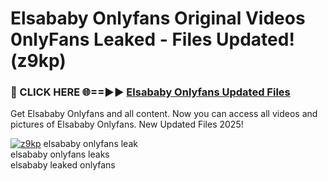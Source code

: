 # Elsababy Onlyfans Original Videos 0nlyFans Leaked - Files Updated! (z9kp)

<h3>🔴 CLICK HERE 🌐==►► <a href="https://tinyurl.com/4seja8ks" rel="nofollow">Elsababy Onlyfans Updated Files</a></h3>

Get Elsababy Onlyfans and all content. Now you can access all videos and pictures of Elsababy Onlyfans. New Updated Files 2025!

[![z9kp](https://i.imgur.com/EWjZXRe.gif)](https://tinyurl.com/4seja8ks)
elsababy onlyfans leak<br>
elsababy onlyfans leaks<br>
elsababy leaked onlyfans